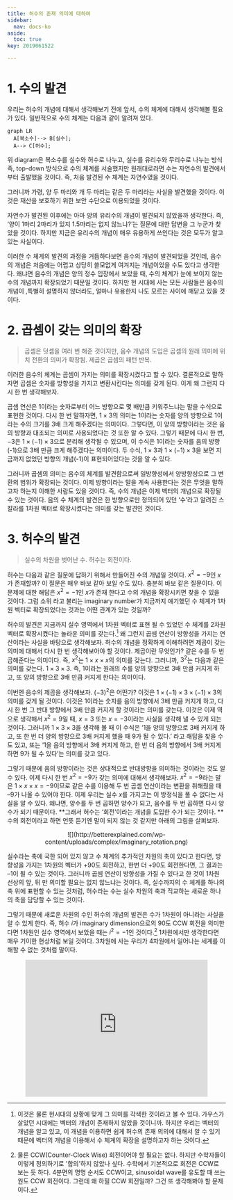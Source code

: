 ```yaml
---
title: 허수의 존재 의미에 대하여
sidebar:
  nav: docs-ko
aside:
  toc: true
key: 2019061522

---
```


# 1. 수의 발견 
우리는 허수의 개념에 대해서 생각해보기 전에 앞서, 수의 체계에 대해서 생각해볼 필요가 있다. 일반적으로 수의 체계는 다음과 같이 알려져 있다.

```mermaid
graph LR
  A[복소수]--> B[실수];
  A--> C[허수];
```



위 diagram은 복소수를 실수와 허수로 나누고, 실수를 유리수와 무리수로 나누는 방식 즉, top-down 방식으로 수의 체계를 서술했지만 원래대로라면 수는 자연수의 발견에서부터 출발했을 것이다. 즉, 처음 발견된 수 체계는 자연수였을 것이다. 

그러니까 가령, 양 두 마리와 개 두 마리는 같은 두 마리라는 사실을 발견했을 것이다. 이것은 재산을 보호하기 위한 보안 수단으로 이용되었을 것이다. 

자연수가 발견된 이후에는 아마 양의 유리수의 개념이 발견되지 않았을까 생각한다. 즉, ‘양이 1마리 2마리가 있지 1.5마리는 없지 않느냐?’는 질문에 대한 답변을 그 누군가 찾았을 것이다. 하지만 지금은 유리수의 개념이 매우 유용하게 쓰인다는 것은 모두가 알고있는 사실이다.

이러한 수 체계의 발견의 과정을 거듭하다보면 음수의 개념이 발견되었을 것인데, 음수의 개념은 처음에는 어렵고 상당히 쓸모없게 여겨지는 개념이었을 수도 있다고 생각한다. 왜냐면 음수의 개념은 양의 정수 입장에서 보았을 때, 수의 체계가 눈에 보이지 않는 수의 개념까지 확장되었기 때문일 것이다. 하지만 현 시대에 사는 모든 사람들은 음수의 개념이 ,특별히 설명하지 않더라도, 얼마나 유용한지 나도 모르는 사이에 깨닫고 있을 것이다.

# 2. 곱셈이 갖는 의미의 확장

> 곱셈은 덧셈을 여러 번 해준 것이지만, 음수 개념의 도입은 곱셈의 원래 의미에 위치 전환의 의미가 확장됨. 제곱은 곱셈의 패턴 반복.

이러한 음수의 체계는 곱셈이 가지는 의미를 확장시켰다고 할 수 있다. 결론적으로 말하자면 곱셈은 숫자를 방향성을 가지고 변환시킨다는 의미를 갖게 된다. 
이게 왜 그런지 다시 한 번 생각해보자.

곱셈 연산은 1이라는 숫자로부터 어느 방향으로 몇 배만큼 키워주느냐는 말을 수식으로 표현한 것이다. 
다시 한 번 말하자면, $1\times3$의 의미는 1이라는 숫자를 양의 방향으로 1이라는 수의 크기를 3배 크게 해주겠다는 의미이다. 
그렇다면, 이 양의 방향이라는 것은 음의 방향과 대조되는 의미로 사용되었다는 것 또한 알 수 있다. 
그렇기 때문에 다시 한 번, $-3$은 $1\times (-1) \times 3$으로 분리해 생각될 수 있으며, 이 수식은 1이라는 숫자를 음의 방향(-1)으로 3배 만큼 크게 해주겠다는 의미이다. 
두 수식, $1\times 3$과 $1\times (-1)\times 3$을 보면 지금까지 없었던 방향의 개념(-1)이 표현되어있다는 것을 알 수 있다. 

그러니까 곱셈의 의미는 음수의 체계를 발견함으로써 일방향성에서 양방향성으로 그 변환의 범위가 확장되는 것이다.
이제 방향이라는 말을 계속 사용한다는 것은 무엇을 말하고자 하는지 이해한 사람도 있을 것이다. 
즉, 수의 개념은 이제 벡터의 개념으로 확장될 수 있는 것이다. 
음의 수 체계의 발견은 한 방향으로만 정의되어 있던 ‘수’라고 알려진 스칼라를 1차원 벡터로 확장시켰다는 의미를 갖는 발견인 것이다.

# 3. 허수의 발견
> 실수의 차원을 벗어난 수. 허수는 회전이다.

허수는 다음과 같은 질문에 답하기 위해서 만들어진 수의 개념일 것이다. $x^2=-9$인 $x$가 존재할까?
 이 질문은 매우 바보 같아 보일 수도 있다. 충분히 바보 같은 질문이다. 이 문제에 대한 해답은 $x^2=-1$인 $x$가 존재 한다고 수의 개념을 확장시키면 찾을 수 있을 것이다.
그럼 소위 라고 불리는 imaginary number가 지금까지 얘기했던 수 체계가 1차원 벡터로 확장되었다는 것과는 어떤 관계가 있는 것일까? 

허수의 발견은 지금까지 실수 영역에서 1차원 벡터로 표현 될 수 있었던 수 체계를 2차원 벡터로 확장시켰다는 놀라운 의미를 갖는다.[^myfootnote] 
왜 그런지 곱셈 연산이 방향성을 가지는 연산이라는 사실을 바탕으로 생각해보자. 
허수의 개념을 정확하게 이해하려면 제곱이 갖는 의미에 대해서 다시 한 번 생각해보아야 할 것이다. 제곱이란 무엇인가? 
같은 수를 두 번 곱해준다는 의미이다. 즉, $x^2$는 $1\times x\times x$의 의미를 갖는다. 그러니까, $3^2$는 다음과 같은 의미를 갖는다.
$1\times 3\times 3$. 즉, 1이라는 원래의 수를 양의 방향으로 3배 만큼 커지게 하고, 또 양의 방향으로 3배 만큼 커지게 한다는 의미이다.

이번엔 음수의 제곱을 생각해보자. $(-3)^2$은 어떤가? 이것은 $1\times (-1) \times 3 \times (-1) \times 3$의 의미를 갖게 될 것이다. 
이것은 1이라는 숫자를 음의 방향에서 3배 만큼 커지게 하고, 다시 한 번 그 반대 방향에서 3배 만큼 커지게 할 것이라는 의미를 갖는다. 
이것은 이제 역으로 생각해서 $x^2=9$일 때, $x=3$ 또는 $x=-3$이라는 사실을 생각해 낼 수 있게 되는 것이다. 
그러니까 $1\times 3\times 3$을 생각해 볼 때 이 수식은 ‘1을 양의 방향으로 3배 커지게 하고, 또 한 번 더 양의 방향으로 3배 커지게 했을 때 9가 될 수 있다.’ 
라고 해답을 찾을 수도 있고, 또는 ‘1을 음의 방향에서 3배 커지게 하고, 한 번 더 음의 방향에서 3배 커지게 하면 9가 될 수 있다’는 의미를 갖고 있다. 

그렇기 때문에 음의 방향이라는 것은 상대적으로 반대방향을 의미하는 것이라는 것도 알 수 있다. 
이제 다시 한 번 $x^2=-9$가 갖는 의미에 대해서 생각해보자. $x^2=-9$라는 말은 $1\times x\times x=-9$이므로 같은 수를 이용해 
두 번 곱셈 연산이라는 변환을 취해줬을 때 –9가 나올 수 있어야 한다. 이제 우리는 실수 $x$를 가지고는 이 방정식을 풀 수 없다는 사실을 알 수 있다. 
왜냐면, 양수를 두 번 곱하면 양수가 되고, 음수를 두 번 곱하면 다시 양수가 되기 때문이다. **그래서 허수는 ‘회전’이라는 개념을 도입한 수가 되는 것이다.
** 수의 회전이라고 하면 언뜻 듣기엔 말이 되지 않는 것 같지만 아래의 그림을 살펴보자.

<center>![](http://betterexplained.com/wp-content/uploads/complex/imaginary_rotation.png)</center>

실수라는 축에 국한 되어 있지 않고 수 체계의 추가적인 차원의 축이 있다고 한다면, 
방향성을 가지는 1차원의 벡터가 +90도 회전하고, 한번 더 +90도 회전한다면, 그 결과는 –1이 될 수 있는 것이다. 
그러니까 곱셈 연산이 방향성을 가질 수 있다고 한 것이 1차원 선상의 앞, 뒤 만 의미할 필요는 없지 않느냐는 것이다. 
즉, 실수까지의 수 체계를 하나의 축 위에 표현할 수 있는 것처럼, 허수라는 수는 실수 차원의 축과 직교하는 새로운 하나의 축을 담당할 수 있는 것이다. 

그렇기 때문에 새로운 차원의 수인 허수의 개념의 발견은 수가 1차원이 아니라는 사실을 알 수 있게 한다. 
즉, 허수 $i$가 imaginary dimension으로의 90도 CCW 회전을 의미한다면 1차원인 실수 영역에서 보았을 때는 $i^2=-1$인 것이다.[^2] 1차원에서만 생각한다면 매우 기이한 현상처럼 보일 것이다.
3차원에 사는 우리가 4차원에서 일어나는 세계를 이해할 수 없는 것처럼 말이다.


<center><iframe width="420" height="315" src="https://www.youtube.com/embed/INxpcSwbKMo" frameborder="0" allowfullscreen></iframe></center>


[^myfootnote]: 이것은 물론 현시대의 상황에 맞게 그 의미를 각색한 것이라고 볼 수 있다. 가우스가 살았던 시대에는 벡터의 개념이 존재하지 않았을 것이니까. 하지만 우리는 벡터의 개념을 알고 있고, 이 개념을 이용하면 쉽게 허수의 존재 의의에 대해서 알 수 있기 때문에 벡터의 개념을 이용해서 수 체계의 확장을 설명하고자 하는 것이다.

[^2]: 물론 CCW(Counter-Clock Wise) 회전이어야 할 필요는 없다. 하지만 수학자들이 이렇게 정의하기로 '합의'하지 않았나 싶다. 수학에서 기본적으로 회전은 CCW로 보는 듯 하다. 4분면의 명명 순서도 CCW이고, sinusoidal wave를 유도할 때 쓰는 원도 CCW 회전이다. 그런데 왜 하필 CCW 회전일까? 그건 또 생각해봐야 할 문제이다.
